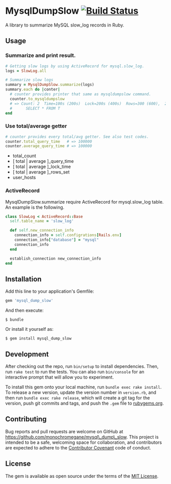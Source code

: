 # MysqlDumpSlow [![Build Status](https://travis-ci.org/monochromegane/mysql_dump_slow.svg?branch=master)](https://travis-ci.org/monochromegane/mysql_dump_slow)

A library to summarize MySQL slow\_log records in Ruby.

## Usage

### Summarize and print result.

```ruby
# Getting slow logs by using ActiveRecord for mysql.slow_log.
logs = SlowLog.all

# Summarize slow logs
summary = MysqlDumpSlow.summarize(logs)
summary.each do |conter|
  # counter provides printer that same as mysqldumpslow command.
  counter.to_mysqldumpslow
  # => Count: 2  Time=100s (200s)  Lock=200s (400s)  Rows=300 (600),  2hosts
  #      SELECT * FROM T
end
```

### Use total/average getter

```ruby
# counter provides every total/avg getter. See also test codes.
counter.total_query_time   # => 100000
counter.average_query_time # => 100000
```

- total\_count
- [ total | average ]\_query\_time
- [ total | average ]\_lock\_time
- [ total | average ]\_rows\_set
- user\_hosts

### ActiveRecord

MysqlDumpSlow.summarize require ActiveRecord for mysql.slow\_log table.
An example is the following.

```ruby
class SlowLog < ActiveRecord::Base
  self.table_name = 'slow_log'

  def self.new_connection_info
    connection_info = self.configrations[Rails.env]
    connection_info["database"] = "mysql"
    connection_info
  end

  establish_connection new_connection_info
end
```

## Installation

Add this line to your application's Gemfile:

```ruby
gem 'mysql_dump_slow'
```

And then execute:

    $ bundle

Or install it yourself as:

    $ gem install mysql_dump_slow

## Development

After checking out the repo, run `bin/setup` to install dependencies. Then, run `rake test` to run the tests. You can also run `bin/console` for an interactive prompt that will allow you to experiment.

To install this gem onto your local machine, run `bundle exec rake install`. To release a new version, update the version number in `version.rb`, and then run `bundle exec rake release`, which will create a git tag for the version, push git commits and tags, and push the `.gem` file to [rubygems.org](https://rubygems.org).

## Contributing

Bug reports and pull requests are welcome on GitHub at https://github.com/monochromegane/mysql\_dump\_slow. This project is intended to be a safe, welcoming space for collaboration, and contributors are expected to adhere to the [Contributor Covenant](contributor-covenant.org) code of conduct.


## License

The gem is available as open source under the terms of the [MIT License](http://opensource.org/licenses/MIT).

